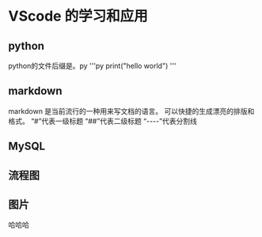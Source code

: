 # VScode 的学习和应用
## python
python的文件后缀是。py
'''py
print("hello world")
'''
## markdown 
markdown 是当前流行的一种用来写文档的语言。
可以快捷的生成漂亮的排版和格式。
“#”代表一级标题
“##”代表二级标题
“----”代表分割线
## MySQL
## 流程图
## 图片
哈哈哈
